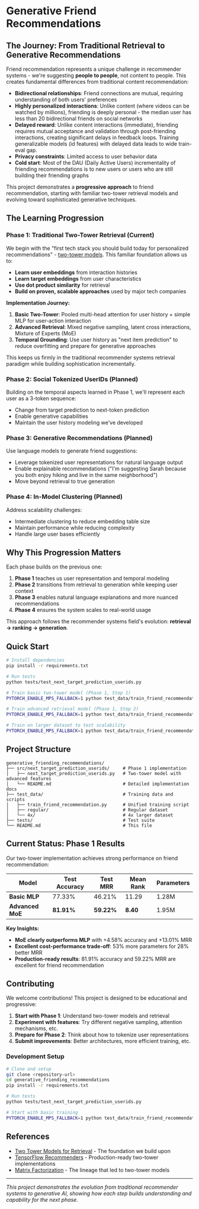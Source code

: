 # Generative Friend Recommendations

## The Journey: From Traditional Retrieval to Generative Recommendations

Friend recommendation represents a unique challenge in recommender systems - we're suggesting **people to people**, not content to people. This creates fundamental differences from traditional content recommendation:

- **Bidirectional relationships**: Friend connections are mutual, requiring understanding of both users' preferences
- **Highly personalized interactions**: Unlike content (where videos can be watched by millions), friending is deeply personal - the median user has less than 20 bidirectional friends on social networks
- **Delayed reward**: Unlike content interactions (immediate), friending requires mutual acceptance and validation through post-friending interactions, creating significant delays in feedback loops. Training generalizable models (id features) with delayed data leads to wide train-eval gap.
- **Privacy constraints**: Limited access to user behavior data
- **Cold start**: Most of the DAU (Daily Active Users) incrementality of friending recommendations is to new users or users who are still building their friending graphs

This project demonstrates a **progressive approach** to friend recommendation, starting with familiar two-tower retrieval models and evolving toward sophisticated generative techniques.

## The Learning Progression

### Phase 1: Traditional Two-Tower Retrieval (Current)

We begin with the "first tech stack you should build today for personalized recommendations" - [two-tower models](https://recsysml.substack.com/p/two-tower-models-for-retrieval-of). This familiar foundation allows us to:

- **Learn user embeddings** from interaction histories
- **Learn target embeddings** from user characteristics
- **Use dot product similarity** for retrieval
- **Build on proven, scalable approaches** used by major tech companies

**Implementation Journey:**
1. **Basic Two-Tower**: Pooled multi-head attention for user history + simple MLP for user-action interaction
2. **Advanced Retrieval**: Mixed negative sampling, latent cross interactions, Mixture of Experts (MoE)
3. **Temporal Grounding**: Use user history as "next item prediction" to reduce overfitting and prepare for generative approaches

This keeps us firmly in the traditional recommender systems retrieval paradigm while building sophistication incrementally.

### Phase 2: Social Tokenized UserIDs (Planned)

Building on the temporal aspects learned in Phase 1, we'll represent each user as a 3-token sequence:
- Change from target prediction to next-token prediction
- Enable generative capabilities
- Maintain the user history modeling we've developed

### Phase 3: Generative Recommendations (Planned)

Use language models to generate friend suggestions:
- Leverage tokenized user representations for natural language output
- Enable explainable recommendations ("I'm suggesting Sarah because you both enjoy hiking and live in the same neighborhood")
- Move beyond retrieval to true generation

### Phase 4: In-Model Clustering (Planned)

Address scalability challenges:
- Intermediate clustering to reduce embedding table size
- Maintain performance while reducing complexity
- Handle large user bases efficiently

## Why This Progression Matters

Each phase builds on the previous one:

1. **Phase 1** teaches us user representation and temporal modeling
2. **Phase 2** transitions from retrieval to generation while keeping user context
3. **Phase 3** enables natural language explanations and more nuanced recommendations
4. **Phase 4** ensures the system scales to real-world usage

This approach follows the recommender systems field's evolution: **retrieval → ranking → generation**.

## Quick Start

```bash
# Install dependencies
pip install -r requirements.txt

# Run tests
python tests/test_next_target_prediction_userids.py

# Train basic two-tower model (Phase 1, Step 1)
PYTORCH_ENABLE_MPS_FALLBACK=1 python test_data/train_friend_recommendation.py --dataset regular --history_encoder_type simple_attention --interaction_type mlp

# Train advanced retrieval model (Phase 1, Step 2)
PYTORCH_ENABLE_MPS_FALLBACK=1 python test_data/train_friend_recommendation.py --dataset regular --history_encoder_type transformer --interaction_type moe --num_experts 4

# Train on larger dataset to test scalability
PYTORCH_ENABLE_MPS_FALLBACK=1 python test_data/train_friend_recommendation.py --dataset 4x --interaction_type moe --num_experts 4
```

## Project Structure

```
generative_friending_recommendations/
├── src/next_target_prediction_userids/     # Phase 1 implementation
│   ├── next_target_prediction_userids.py   # Two-tower model with advanced features
│   └── README.md                           # Detailed implementation docs
├── test_data/                              # Training data and scripts
│   ├── train_friend_recommendation.py      # Unified training script
│   ├── regular/                            # Regular dataset
│   └── 4x/                                 # 4x larger dataset
├── tests/                                  # Test suite
└── README.md                               # This file
```

## Current Status: Phase 1 Results

Our two-tower implementation achieves strong performance on friend recommendation:

| Model | Test Accuracy | Test MRR | Mean Rank | Parameters |
|-------|---------------|----------|-----------|------------|
| **Basic MLP** | 77.33% | 46.21% | 11.29 | 1.28M |
| **Advanced MoE** | **81.91%** | **59.22%** | **8.40** | 1.95M |

**Key Insights:**
- **MoE clearly outperforms MLP** with +4.58% accuracy and +13.01% MRR
- **Excellent cost-performance trade-off**: 53% more parameters for 28% better MRR
- **Production-ready results**: 81.91% accuracy and 59.22% MRR are excellent for friend recommendation

## Contributing

We welcome contributions! This project is designed to be educational and progressive:

1. **Start with Phase 1**: Understand two-tower models and retrieval
2. **Experiment with features**: Try different negative sampling, attention mechanisms, etc.
3. **Prepare for Phase 2**: Think about how to tokenize user representations
4. **Submit improvements**: Better architectures, more efficient training, etc.

### Development Setup

```bash
# Clone and setup
git clone <repository-url>
cd generative_friending_recommendations
pip install -r requirements.txt

# Run tests
python tests/test_next_target_prediction_userids.py

# Start with basic training
PYTORCH_ENABLE_MPS_FALLBACK=1 python test_data/train_friend_recommendation.py --dataset regular
```

## References

- [Two Tower Models for Retrieval](https://recsysml.substack.com/p/two-tower-models-for-retrieval-of) - The foundation we build upon
- [TensorFlow Recommenders](https://www.tensorflow.org/recommenders) - Production-ready two-tower implementations
- [Matrix Factorization](https://developers.google.com/machine-learning/recommendation/collaborative/matrix) - The lineage that led to two-tower models

---

*This project demonstrates the evolution from traditional recommender systems to generative AI, showing how each step builds understanding and capability for the next phase.*